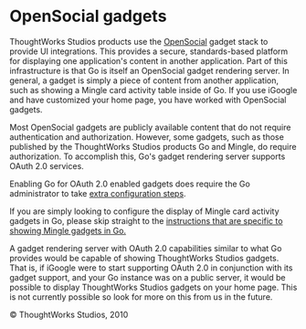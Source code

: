 
 

OpenSocial gadgets
==================

ThoughtWorks Studios products use the
[OpenSocial](http://www.opensocial.org/) gadget stack to provide UI
integrations. This provides a secure, standards-based platform for
displaying one application's content in another application. Part of
this infrastructure is that Go is itself an OpenSocial gadget rendering
server. In general, a gadget is simply a piece of content from another
application, such as showing a Mingle card activity table inside of Go.
If you use iGoogle and have customized your home page, you have worked
with OpenSocial gadgets.

Most OpenSocial gadgets are publicly available content that do not
require authentication and authorization. However, some gadgets, such as
those published by the ThoughtWorks Studios products Go and Mingle, do
require authorization. To accomplish this, Go's gadget rendering server
supports OAuth 2.0 services.

Enabling Go for OAuth 2.0 enabled gadgets does require the Go
administrator to take [extra configuration steps](../integration/mingle_in_go.html).

If you are simply looking to configure the display of Mingle card
activity gadgets in Go, please skip straight to the [instructions that
are specific to showing Mingle gadgets in Go.](../integration/mingle_in_go.html)

A gadget rendering server with OAuth 2.0 capabilities similar to what Go
provides would be capable of showing ThoughtWorks Studios gadgets. That
is, if iGoogle were to start supporting OAuth 2.0 in conjunction with
its gadget support, and your Go instance was on a public server, it
would be possible to display ThoughtWorks Studios gadgets on your home
page. This is not currently possible so look for more on this from us in
the future.





© ThoughtWorks Studios, 2010


